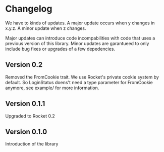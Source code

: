 Changelog
=========================

We have to kinds of updates. A major update occurs when y changes in x.y.z. A minor update when z changes.

Major updates can introduce code incompabilities with code that uses a previous version of this library. Minor updates are garantueed to only include bug fixes or upgrades of a few depedencies.

## Version 0.2

Removed the FromCookie trait. We use Rocket's private cookie system by default. So LoginStatus doens't need a type parameter for FromCookie anymore, see example/ for more information.

## Version 0.1.1

Upgraded to Rocket 0.2

## Version 0.1.0

Introduction of the library

